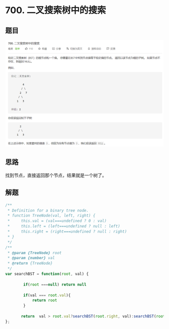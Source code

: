 # 700. 二叉搜索树中的搜索

## 题目

![image-20210201102721062](./img/image-20210201102721062.png)





## 思路

找到节点，直接返回那个节点，结果就是一个树了。



## 解题

```javascript
/**
 * Definition for a binary tree node.
 * function TreeNode(val, left, right) {
 *     this.val = (val===undefined ? 0 : val)
 *     this.left = (left===undefined ? null : left)
 *     this.right = (right===undefined ? null : right)
 * }
 */
/**
 * @param {TreeNode} root
 * @param {number} val
 * @return {TreeNode}
 */
var searchBST = function(root, val) {
        
        if(root ===null) return null
        
        if(val === root.val){
            return root
        }
   
       return  val > root.val?searchBST(root.right, val):searchBST(root.left, val)
};
```



